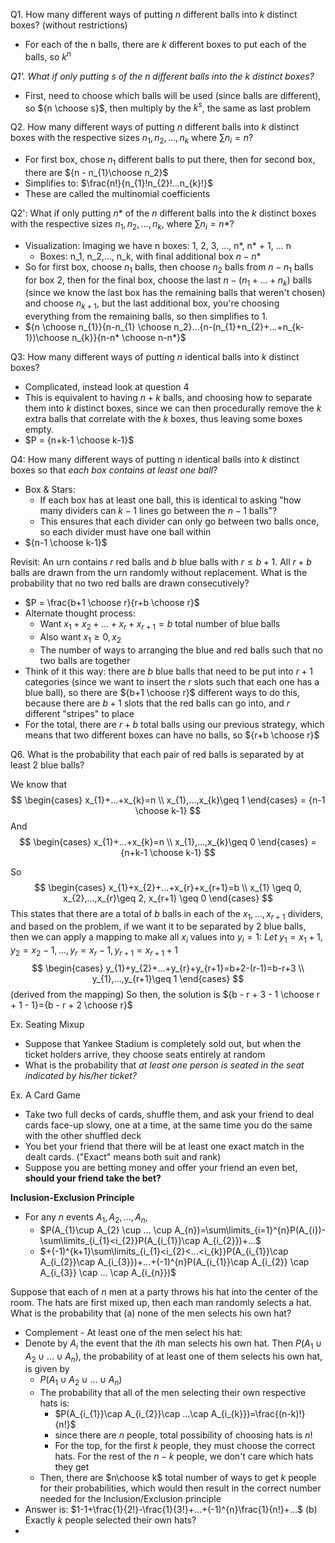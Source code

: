 Q1. How many different ways of putting *n* different balls into *k* distinct boxes? (without restrictions)
- For each of the n balls, there are $k$ different boxes to put each of the balls, so $k^n$

*Q1'. What if only putting $s$ of the $n$ different balls into the $k$ distinct boxes?* 
- First, need to choose which balls will be used (since balls are different), so ${n \choose s}$, then multiply by the $k^s$, the same as last problem

Q2. How many different ways of putting $n$ different balls into $k$ distinct boxes with the respective sizes $n_{1},n_{2},...,n_{k}$ where $\sum n_{i}=n$?
- For first box, chose $n_{1}$ different balls to put there, then for second box, there are ${n - n_{1}\choose n_2}$
- Simplifies to: $\frac{n!}{n_{1}!n_{2}!...n_{k}!}$
- These are called the multinomial coefficients

Q2': What if only putting $n*$ of the $n$ different balls into the $k$ distinct boxes with the respective sizes $n_{1},n_{2},...,n_{k}$, where $\sum n_{i}=n*$?
- Visualization: Imaging we have n boxes: 1, 2, 3, ..., n*, n* + 1, ... n
	- Boxes: n_1, n_2,..., n_k, with final additional box $n - n*$
- So for first box, choose $n_{1}$ balls, then choose $n_2$ balls from $n - n_{1}$ balls for box $2$, then for the final box, choose the last $n - (n_{1} + ... + n_{k})$ balls (since we know the last box has the remaining balls that weren't chosen) and choose $n_{k+1}$, but the last additional box, you're choosing everything from the remaining balls, so then simplifies to 1.
- ${n \choose n_{1}}{n-n_{1} \choose n_2}...{n-(n_{1}+n_{2}+...+n_{k-1})\choose n_{k}}{n-n* \choose n-n*}$

Q3: How many different ways of putting $n$ identical balls into $k$ distinct boxes?
- Complicated, instead look at question 4
- This is equivalent to having $n+k$ balls, and choosing how to separate them into $k$ distinct boxes, since we can then procedurally remove the $k$ extra balls that correlate with the $k$ boxes, thus leaving some boxes empty.
- $P = {n+k-1 \choose k-1}$

Q4: How many different ways of putting $n$ identical balls into $k$ distinct boxes so that *each box contains at least one ball*?
- Box & Stars:
	- If each box has at least one ball, this is identical to asking "how many dividers can $k-1$ lines go between the $n-1$ balls"?
	- This ensures that each divider can only go between two balls once, so each divider must have one ball within
- ${n-1 \choose k-1}$

Revisit: An urn contains $r$ red balls and $b$ blue balls with $r \leq b+1$. All $r+b$ balls are drawn from the urn randomly without replacement. What is the probability that no two red balls are drawn consecutively?
- $P = \frac{b+1 \choose r}{r+b \choose r}$
- Alternate thought process:
	- Want $x_{1}+x_{2}+...+x_{r}+x_{r+1}=b$ total number of blue balls
	- Also want $x_{1}\geq 0, x_2$
	- The number of ways to arranging the blue and red balls such that no two balls are together
- Think of it this way: there are $b$ blue balls that need to be put into $r + 1$ categories (since we want to insert the $r$ slots such that each one has a blue ball), so there are ${b+1 \choose r}$ different ways to do this, because there are $b+1$ slots that the red balls can go into, and $r$ different "stripes" to place
- For the total, there are $r + b$ total balls using our previous strategy, which means that two different boxes can have no balls, so ${r+b \choose r}$

Q6. What is the probability that each pair of red balls is separated by at least 2 blue balls?

We know that 
$$
\begin{cases}
x_{1}+...+x_{k}=n \\
x_{1},...,x_{k}\geq 1
\end{cases}
= {n-1 \choose k-1}
$$
And
$$
\begin{cases}
x_{1}+...+x_{k}=n \\
x_{1},...,x_{k}\geq 0
\end{cases}
= {n+k-1 \choose k-1}
$$

So
$$
\begin{cases}
x_{1}+x_{2}+...+x_{r}+x_{r+1}=b \\
x_{1} \geq 0, x_{2},...,x_{r}\geq 2, x_{r+1} \geq 0
\end{cases}
$$
This states that there are a total of $b$ balls in each of the $x_1,...,x_{r+1}$ dividers, and based on the problem, if we want it to be separated by 2 blue balls, then we can apply a mapping to make all $x_i$ values into $y_{i}=1$:
$Let \; y_{1}=x_{1}+1, y_{2}=x_{2}-1,...,y_{r}=x_{r}-1, y_{r+1}=x_{r+1}+1$
$$
\begin{cases}
y_{1}+y_{2}+...+y_{r}+y_{r+1}=b+2-(r-1)=b-r+3 \\
y_{1},...,y_{r+1}\geq 1
\end{cases}
$$
(derived from the mapping)
So then, the solution is
${b - r + 3 - 1 \choose r + 1 - 1}={b - r + 2 \choose r}$

Ex. Seating Mixup
- Suppose that Yankee Stadium is completely sold out, but when the ticket holders arrive, they choose seats entirely at random
- What is the probability that *at least one person is seated in the seat indicated by his/her ticket?*

Ex. A Card Game
- Take two full decks of cards, shuffle them, and ask your friend to deal cards face-up slowy, one at a time, at the same time you do the same with the other shuffled deck
- You bet your friend that there will be at least one exact match in the dealt cards. ("Exact" means both suit and rank)
- Suppose you are betting money and offer your friend an even bet, **should your friend take the bet?**

**Inclusion-Exclusion Principle**
- For any $n$ events $A_{1},A_{2},...,A_{n}$,
	- $P(A_{1}\cup A_{2} \cup ... \cup A_{n})=\sum\limits_{i=1}^{n}P(A_{i})-\sum\limits_{i_{1}<i_{2}}P(A_{i_{1}}\cap A_{i_{2}})+...$
	- $+(-1)^{k+1}\sum\limits_{i_{1}<i_{2}<...<i_{k}}P(A_{i_{1}}\cap A_{i_{2}}\cap A_{i_{3}})+...+(-1)^{n}P(A_{i_{1}}\cap A_{i_{2}} \cap A_{i_{3}} \cap ... \cap A_{i_{n}})$

Suppose that each of $n$ men at a party throws his hat into the center of the room. The hats are first mixed up, then each man randomly selects a hat. What is the probability that
(a) none of the men selects his own hat?
- Complement - At least one of the men select his hat:
- Denote by $A_{i}$ the event that the $i$th man selects his own hat. Then $P(A_{1}\cup A_{2}\cup...\cup A_{n})$, the probability of at least one of them selects his own hat, is given by
	- $P(A_{1}\cup A_{2}\cup ... \cup A_{n})$
	- The probability that all of the men selecting their own respective hats is:
		- $P(A_{i_{1}}\cap A_{i_{2}}\cap ...\cap A_{i_{k}})=\frac{(n-k)!}{n!}$
		- since there are $n$ people, total possibility of choosing hats is $n!$
		- For the top, for the first $k$ people, they must choose the correct hats. For the rest of the $n-k$ people, we don't care which hats they get
	- Then, there are $n\choose k$ total number of ways to get $k$ people for their probabilities, which would then result in the correct number needed for the Inclusion/Exclusion principle
- Answer is: $1-1+\frac{1}{2!}-\frac{1}{3!}+...+(-1)^{n}\frac{1}{n!}+...$
(b) Exactly $k$ people selected their own hats?
- 